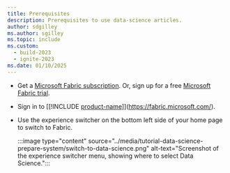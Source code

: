 ```yaml
---
title: Prerequisites
description: Prerequisites to use data-science articles.
author: sdgilley
ms.author: sgilley
ms.topic: include
ms.custom:
  - build-2023
  - ignite-2023
ms.date: 01/10/2025
---
```


- Get a [Microsoft Fabric subscription](../../enterprise/licenses.md). Or, sign up for a free [Microsoft Fabric trial](../../fundamentals/fabric-trial.md).

- Sign in to [[!INCLUDE [product-name](../../includes/product-name.md)]](https://fabric.microsoft.com/).

- Use the experience switcher on the bottom left side of your home page to switch to Fabric.

   :::image type="content" source="../media/tutorial-data-science-prepare-system/switch-to-data-science.png" alt-text="Screenshot of the experience switcher menu, showing where to select Data Science.":::
